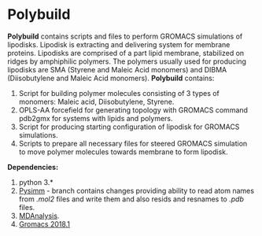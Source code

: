 # Polybuild

**Polybuild** contains scripts and files to perform GROMACS simulations of lipodisks. Lipodisk is extracting and delivering system for membrane proteins. Lipodisks are comprised of a part lipid membrane, stabilized on ridges by amphiphilic polymers. The polymers usually used for producing lipodisks are SMA (Styrene and Maleic Acid monomers) and DIBMA (Diisobutylene and Maleic Acid monomers). **Polybuild** contains:

1. Script for building polymer molecules consisting of 3 types of monomers: Maleic acid, Diisobutylene, Styrene.
2. OPLS-AA forcefield for generating topology with GROMACS command pdb2gmx for systems with lipids and polymers.
3. Script for producing starting configuration of lipodisk for GROMACS simulations.
4. Scripts to prepare all necessary files for steered GROMACS simulation to move polymer molecules towards membrane to form lipodisk.

**Dependencies:**
1. python 3.*
2. [Pysimm](https://github.com/Tarasovk49/pysimm) - branch contains changes providing ability to read atom names from *.mol2* files and write them and also resids and resnames to *.pdb* files.
3. [MDAnalysis](https://github.com/MDAnalysis/mdanalysis).
4. [Gromacs 2018.1](http://www.gromacs.org/)
